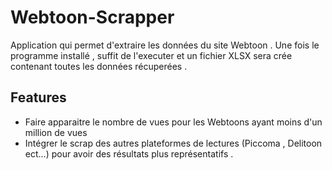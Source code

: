 
# Webtoon-Scrapper

Application qui permet d'extraire les données du site Webtoon . 
Une fois le programme installé , suffit de l'executer et un fichier XLSX sera crée contenant toutes les données récuperées . 


## Features

- Faire apparaitre le nombre de vues pour les Webtoons ayant moins d'un million de vues 
- Intégrer le scrap des autres plateformes de lectures (Piccoma , Delitoon ect...) pour avoir des résultats plus représentatifs . 

